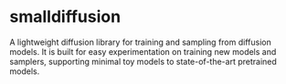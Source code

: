 # smalldiffusion

A lightweight diffusion library for training and sampling from diffusion
models. It is built for easy experimentation on training new models and
samplers, supporting minimal toy models to state-of-the-art pretrained models.
